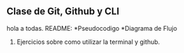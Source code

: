 ## Clase de Git, Github y CLI

hola a todas.
README:
*Pseudocodigo
*Diagrama de Flujo
1. Ejercicios sobre como utilizar la terminal y github.
